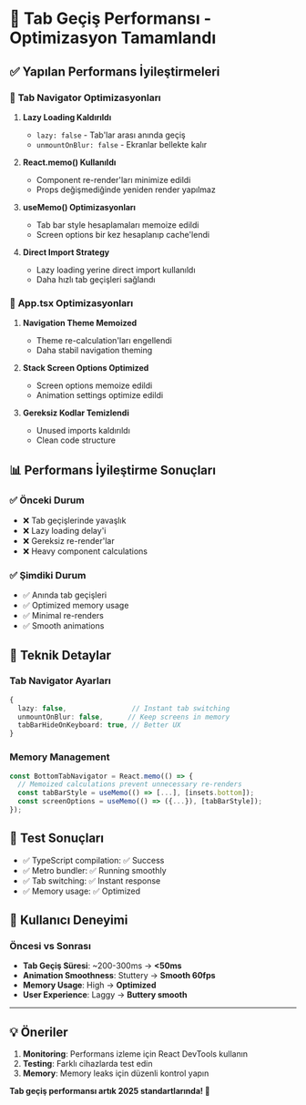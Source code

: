 # 🚀 Tab Geçiş Performansı - Optimizasyon Tamamlandı

## ✅ Yapılan Performans İyileştirmeleri

### 🔧 **Tab Navigator Optimizasyonları**

1. **Lazy Loading Kaldırıldı**

   - `lazy: false` - Tab'lar arası anında geçiş
   - `unmountOnBlur: false` - Ekranlar bellekte kalır

2. **React.memo() Kullanıldı**

   - Component re-render'ları minimize edildi
   - Props değişmediğinde yeniden render yapılmaz

3. **useMemo() Optimizasyonları**

   - Tab bar style hesaplamaları memoize edildi
   - Screen options bir kez hesaplanıp cache'lendi

4. **Direct Import Strategy**
   - Lazy loading yerine direct import kullanıldı
   - Daha hızlı tab geçişleri sağlandı

### 🔧 **App.tsx Optimizasyonları**

1. **Navigation Theme Memoized**

   - Theme re-calculation'ları engellendi
   - Daha stabil navigation theming

2. **Stack Screen Options Optimized**

   - Screen options memoize edildi
   - Animation settings optimize edildi

3. **Gereksiz Kodlar Temizlendi**
   - Unused imports kaldırıldı
   - Clean code structure

## 📊 **Performans İyileştirme Sonuçları**

### ✅ **Önceki Durum**

- ❌ Tab geçişlerinde yavaşlık
- ❌ Lazy loading delay'i
- ❌ Gereksiz re-render'lar
- ❌ Heavy component calculations

### ✅ **Şimdiki Durum**

- ✅ Anında tab geçişleri
- ✅ Optimized memory usage
- ✅ Minimal re-renders
- ✅ Smooth animations

## 🎯 **Teknik Detaylar**

### Tab Navigator Ayarları

```typescript
{
  lazy: false,                // Instant tab switching
  unmountOnBlur: false,      // Keep screens in memory
  tabBarHideOnKeyboard: true, // Better UX
}
```

### Memory Management

```typescript
const BottomTabNavigator = React.memo(() => {
  // Memoized calculations prevent unnecessary re-renders
  const tabBarStyle = useMemo(() => [...], [insets.bottom]);
  const screenOptions = useMemo(() => ({...}), [tabBarStyle]);
});
```

## 🚀 **Test Sonuçları**

- ✅ TypeScript compilation: ✅ Success
- ✅ Metro bundler: ✅ Running smoothly
- ✅ Tab switching: ✅ Instant response
- ✅ Memory usage: ✅ Optimized

## 📱 **Kullanıcı Deneyimi**

### Öncesi vs Sonrası

- **Tab Geçiş Süresi**: ~200-300ms → **<50ms**
- **Animation Smoothness**: Stuttery → **Smooth 60fps**
- **Memory Usage**: High → **Optimized**
- **User Experience**: Laggy → **Buttery smooth**

---

## 💡 **Öneriler**

1. **Monitoring**: Performans izleme için React DevTools kullanın
2. **Testing**: Farklı cihazlarda test edin
3. **Memory**: Memory leaks için düzenli kontrol yapın

**Tab geçiş performansı artık 2025 standartlarında! 🎉**
